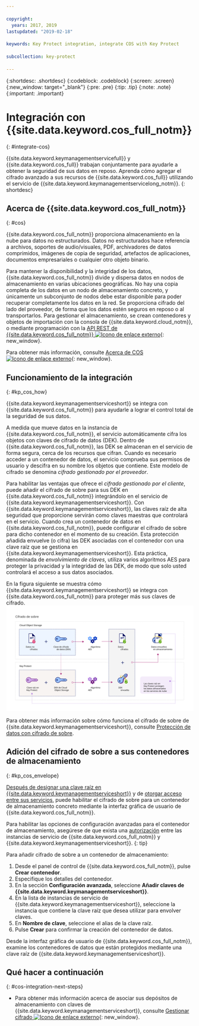 ```yaml
---

copyright:
  years: 2017, 2019
lastupdated: "2019-02-18"

keywords: Key Protect integration, integrate COS with Key Protect

subcollection: key-protect

---
```


{:shortdesc: .shortdesc}
{:codeblock: .codeblock}
{:screen: .screen}
{:new_window: target="_blank"}
{:pre: .pre}
{:tip: .tip}
{:note: .note}
{:important: .important}

# Integración con {{site.data.keyword.cos_full_notm}}
{: #integrate-cos}

{{site.data.keyword.keymanagementservicefull}} y {{site.data.keyword.cos_full}} trabajan conjuntamente para ayudarle a obtener la seguridad de sus datos en reposo. Aprenda cómo agregar el cifrado avanzado a sus recursos de {{site.data.keyword.cos_full}} utilizando el servicio de {{site.data.keyword.keymanagementservicelong_notm}}.
{: shortdesc}

## Acerca de {{site.data.keyword.cos_full_notm}}
{: #cos}

{{site.data.keyword.cos_full_notm}} proporciona almacenamiento en la nube para datos no estructurados. Datos no estructurados hace referencia a archivos, soportes de audio/visuales, PDF, archivadores de datos comprimidos, imágenes de copia de seguridad, artefactos de aplicaciones, documentos empresariales o cualquier otro objeto binario.  

Para mantener la disponibilidad y la integridad de los datos, {{site.data.keyword.cos_full_notm}} divide y dispersa datos en nodos de almacenamiento en varias ubicaciones geográficas. No hay una copia completa de los datos en un nodo de almacenamiento concreto, y únicamente un subconjunto de nodos debe estar disponible para poder recuperar completamente los datos en la red. Se proporciona cifrado del lado del proveedor, de forma que los datos estén seguros en reposo o al transportarlos. Para gestionar el almacenamiento, se crean contenedores y objetos de importación con la consola de {{site.data.keyword.cloud_notm}}, o mediante programación con la [API REST de {{site.data.keyword.cos_full_notm}} ![Icono de enlace externo](../../../icons/launch-glyph.svg "Icono de enlace externo")](/docs/services/cloud-object-storage?topic=cloud-object-storage-about-the-ibm-cloud-object-storage-api){: new_window}.

Para obtener más información, consulte [Acerca de COS ![Icono de enlace externo](../../../icons/launch-glyph.svg "Icono de enlace externo")](/docs/services/cloud-object-storage?topic=cloud-object-storage-about-ibm-cloud-object-storage){: new_window}.

## Funcionamiento de la integración
{: #kp_cos_how}

{{site.data.keyword.keymanagementserviceshort}} se integra con {{site.data.keyword.cos_full_notm}} para ayudarle a lograr el control total de la seguridad de sus datos.  

A medida que mueve datos en la instancia de {{site.data.keyword.cos_full_notm}}, el servicio automáticamente cifra los objetos con claves de cifrado de datos (DEK). Dentro de {{site.data.keyword.cos_full_notm}}, las DEK se almacenan en el servicio de forma segura, cerca de los recursos que cifran. Cuando es necesario acceder a un contenedor de datos, el servicio comprueba sus permisos de usuario y descifra en su nombre los objetos que contiene. Este modelo de cifrado se denomina _cifrado gestionado por el proveedor_.

Para habilitar las ventajas que ofrece el _cifrado gestionado por el cliente_, puede añadir el cifrado de sobre para sus DEK en {{site.data.keyword.cos_full_notm}} integrándolo en el servicio de {{site.data.keyword.keymanagementserviceshort}}. Con {{site.data.keyword.keymanagementserviceshort}}, las claves raíz de alta seguridad que proporcione servirán como claves maestras que controlará en el servicio. Cuando crea un contenedor de datos en {{site.data.keyword.cos_full_notm}}, puede configurar el cifrado de sobre para dicho contenedor en el momento de su creación. Esta protección añadida envuelve (o cifra) las DEK asociadas con el contenedor con una clave raíz que se gestiona en {{site.data.keyword.keymanagementserviceshort}}. Esta práctica, denominada de _envolvimiento de claves_, utiliza varios algoritmos AES para proteger la privacidad y la integridad de las DEK, de modo que solo usted controlará el acceso a sus datos asociados.

En la figura siguiente se muestra cómo {{site.data.keyword.keymanagementserviceshort}} se integra con {{site.data.keyword.cos_full_notm}} para proteger más sus claves de cifrado. ![La figura muestra una vista contextual del cifrado de sobre.](../images/kp-cos-envelope_min.svg)

Para obtener más información sobre cómo funciona el cifrado de sobre de {{site.data.keyword.keymanagementserviceshort}}, consulte [Protección de datos con cifrado de sobre](/docs/services/key-protect?topic=key-protect-envelope-encryption).

## Adición del cifrado de sobre a sus contenedores de almacenamiento
{: #kp_cos_envelope}

[Después de designar una clave raíz en {{site.data.keyword.keymanagementserviceshort}}](/docs/services/key-protect?topic=key-protect-create-root-keys) y de [otorgar acceso entre sus servicios](/docs/services/key-protect?topic=key-protect-integrate-services#grant-access), puede habilitar el cifrado de sobre para un contenedor de almacenamiento concreto mediante la interfaz gráfica de usuario de {{site.data.keyword.cos_full_notm}}.

 Para habilitar las opciones de configuración avanzadas para el contenedor de almacenamiento, asegúrese de que exista una [autorización](/docs/services/key-protect?topic=key-protect-integrate-services#grant-access) entre las instancias de servicio de {{site.data.keyword.cos_full_notm}} y {{site.data.keyword.keymanagementserviceshort}}.
{: tip}

Para añadir cifrado de sobre a un contenedor de almacenamiento:

1. Desde el panel de control de {{site.data.keyword.cos_full_notm}}, pulse **Crear contenedor**.
2. Especifique los detalles del contenedor.
3. En la sección **Configuración avanzada**, seleccione **Añadir claves de {{site.data.keyword.keymanagementserviceshort}}**.
4. En la lista de instancias de servicio de {{site.data.keyword.keymanagementserviceshort}}, seleccione la instancia que contiene la clave raíz que desea utilizar para envolver claves.
5. En **Nombre de clave**, seleccione el alias de la clave raíz.
6. Pulse **Crear** para confirmar la creación del contenedor de datos.

Desde la interfaz gráfica de usuario de {{site.data.keyword.cos_full_notm}}, examine los contenedores de datos que están protegidos mediante una clave raíz de {{site.data.keyword.keymanagementserviceshort}}.

## Qué hacer a continuación
{: #cos-integration-next-steps}

- Para obtener más información acerca de asociar sus depósitos de almacenamiento con claves de {{site.data.keyword.keymanagementserviceshort}}, consulte [Gestionar cifrado ![Icono de enlace externo](../../../icons/launch-glyph.svg "Icono de enlace externo")](/docs/services/cloud-object-storage?topic=cloud-object-storage-manage-encryption){: new_window}. 
